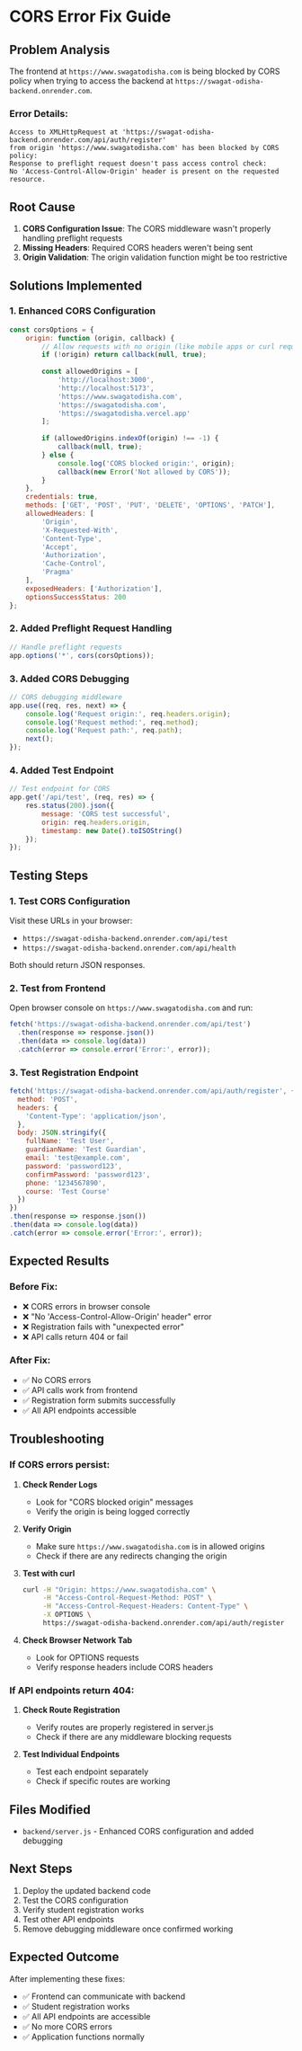 # CORS Error Fix Guide

## Problem Analysis
The frontend at `https://www.swagatodisha.com` is being blocked by CORS policy when trying to access the backend at `https://swagat-odisha-backend.onrender.com`.

### Error Details:
```
Access to XMLHttpRequest at 'https://swagat-odisha-backend.onrender.com/api/auth/register' 
from origin 'https://www.swagatodisha.com' has been blocked by CORS policy: 
Response to preflight request doesn't pass access control check: 
No 'Access-Control-Allow-Origin' header is present on the requested resource.
```

## Root Cause
1. **CORS Configuration Issue**: The CORS middleware wasn't properly handling preflight requests
2. **Missing Headers**: Required CORS headers weren't being sent
3. **Origin Validation**: The origin validation function might be too restrictive

## Solutions Implemented

### 1. Enhanced CORS Configuration
```javascript
const corsOptions = {
    origin: function (origin, callback) {
        // Allow requests with no origin (like mobile apps or curl requests)
        if (!origin) return callback(null, true);
        
        const allowedOrigins = [
            'http://localhost:3000',
            'http://localhost:5173',
            'https://www.swagatodisha.com',
            'https://swagatodisha.com',
            'https://swagatodisha.vercel.app'
        ];
        
        if (allowedOrigins.indexOf(origin) !== -1) {
            callback(null, true);
        } else {
            console.log('CORS blocked origin:', origin);
            callback(new Error('Not allowed by CORS'));
        }
    },
    credentials: true,
    methods: ['GET', 'POST', 'PUT', 'DELETE', 'OPTIONS', 'PATCH'],
    allowedHeaders: [
        'Origin',
        'X-Requested-With',
        'Content-Type',
        'Accept',
        'Authorization',
        'Cache-Control',
        'Pragma'
    ],
    exposedHeaders: ['Authorization'],
    optionsSuccessStatus: 200
};
```

### 2. Added Preflight Request Handling
```javascript
// Handle preflight requests
app.options('*', cors(corsOptions));
```

### 3. Added CORS Debugging
```javascript
// CORS debugging middleware
app.use((req, res, next) => {
    console.log('Request origin:', req.headers.origin);
    console.log('Request method:', req.method);
    console.log('Request path:', req.path);
    next();
});
```

### 4. Added Test Endpoint
```javascript
// Test endpoint for CORS
app.get('/api/test', (req, res) => {
    res.status(200).json({
        message: 'CORS test successful',
        origin: req.headers.origin,
        timestamp: new Date().toISOString()
    });
});
```

## Testing Steps

### 1. Test CORS Configuration
Visit these URLs in your browser:
- `https://swagat-odisha-backend.onrender.com/api/test`
- `https://swagat-odisha-backend.onrender.com/api/health`

Both should return JSON responses.

### 2. Test from Frontend
Open browser console on `https://www.swagatodisha.com` and run:
```javascript
fetch('https://swagat-odisha-backend.onrender.com/api/test')
  .then(response => response.json())
  .then(data => console.log(data))
  .catch(error => console.error('Error:', error));
```

### 3. Test Registration Endpoint
```javascript
fetch('https://swagat-odisha-backend.onrender.com/api/auth/register', {
  method: 'POST',
  headers: {
    'Content-Type': 'application/json',
  },
  body: JSON.stringify({
    fullName: 'Test User',
    guardianName: 'Test Guardian',
    email: 'test@example.com',
    password: 'password123',
    confirmPassword: 'password123',
    phone: '1234567890',
    course: 'Test Course'
  })
})
.then(response => response.json())
.then(data => console.log(data))
.catch(error => console.error('Error:', error));
```

## Expected Results

### Before Fix:
- ❌ CORS errors in browser console
- ❌ "No 'Access-Control-Allow-Origin' header" error
- ❌ Registration fails with "unexpected error"
- ❌ API calls return 404 or fail

### After Fix:
- ✅ No CORS errors
- ✅ API calls work from frontend
- ✅ Registration form submits successfully
- ✅ All API endpoints accessible

## Troubleshooting

### If CORS errors persist:

1. **Check Render Logs**
   - Look for "CORS blocked origin" messages
   - Verify the origin is being logged correctly

2. **Verify Origin**
   - Make sure `https://www.swagatodisha.com` is in allowed origins
   - Check if there are any redirects changing the origin

3. **Test with curl**
   ```bash
   curl -H "Origin: https://www.swagatodisha.com" \
        -H "Access-Control-Request-Method: POST" \
        -H "Access-Control-Request-Headers: Content-Type" \
        -X OPTIONS \
        https://swagat-odisha-backend.onrender.com/api/auth/register
   ```

4. **Check Browser Network Tab**
   - Look for OPTIONS requests
   - Verify response headers include CORS headers

### If API endpoints return 404:

1. **Check Route Registration**
   - Verify routes are properly registered in server.js
   - Check if there are any middleware blocking requests

2. **Test Individual Endpoints**
   - Test each endpoint separately
   - Check if specific routes are working

## Files Modified
- `backend/server.js` - Enhanced CORS configuration and added debugging

## Next Steps
1. Deploy the updated backend code
2. Test the CORS configuration
3. Verify student registration works
4. Test other API endpoints
5. Remove debugging middleware once confirmed working

## Expected Outcome
After implementing these fixes:
- ✅ Frontend can communicate with backend
- ✅ Student registration works
- ✅ All API endpoints are accessible
- ✅ No more CORS errors
- ✅ Application functions normally
